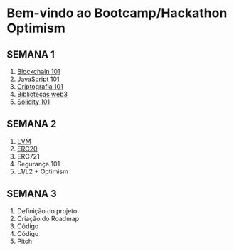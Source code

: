 # Bem-vindo ao Bootcamp/Hackathon Optimism

## SEMANA 1

1. [Blockchain 101](./week1/day1/README.md)
2. [JavaScript 101](./week1/day2/README.md)
3. [Criptografia 101](./week1/day3/README.md)
4. [Bibliotecas web3](./week1/day4/README.md)
5. [Solidity 101](./week1/day5/README.md)

## SEMANA 2

1. [EVM](./week2/day1/README.md)
2. [ERC20](./week2/day2/README.md)
3. ERC721
4. Segurança 101
5. L1/L2 + Optimism

## SEMANA 3

1. Definição do projeto
2. Criação do Roadmap
3. Código
4. Código
5. Pitch
